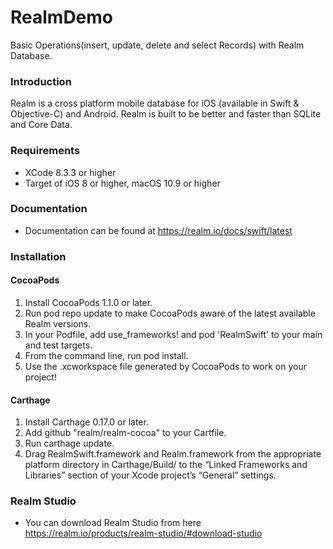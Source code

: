 # RealmDemo
Basic Operations(insert, update, delete and select Records) with Realm Database.

### Introduction ###

Realm is a cross platform mobile database for iOS (available in Swift & Objective-C) and Android. Realm is built to be better and faster than SQLite and Core Data.

### Requirements ###

  * XCode 8.3.3 or higher
  * Target of iOS 8 or higher, macOS 10.9 or higher
  
### Documentation ###
  
  * Documentation can be found at <https://realm.io/docs/swift/latest>
  
### Installation ###
  
  #### CocoaPods ####
  
   1. Install CocoaPods 1.1.0 or later. 
   2. Run pod repo update to make CocoaPods aware of the latest available Realm versions. 
   3. In your Podfile, add use_frameworks! and pod 'RealmSwift' to your main and test targets. 
   4. From the command line, run pod install. 
   5. Use the .xcworkspace file generated by CocoaPods to work on your project!

#### Carthage ####

  1. Install Carthage 0.17.0 or later. 
  2. Add github "realm/realm-cocoa" to your Cartfile. 
  3. Run carthage update. 
  4. Drag RealmSwift.framework and Realm.framework from the appropriate platform directory in Carthage/Build/ to the “Linked Frameworks and Libraries” section of your Xcode project’s “General” settings.
  
### Realm Studio ###

  * You can download Realm Studio from here <https://realm.io/products/realm-studio/#download-studio>
